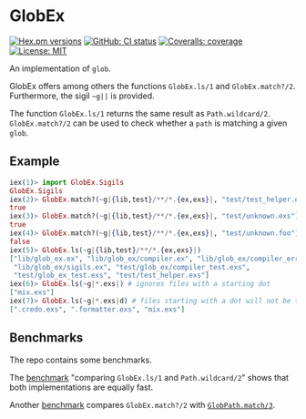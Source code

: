 # GlobEx

[![Hex.pm versions](https://img.shields.io/hexpm/v/glob_ex.svg?style=flat-square)](https://hex.pm/packages/glob_ex)
[![GitHub: CI status](https://img.shields.io/github/actions/workflow/status/hrzndhrn/glob_ex/ci.yml?branch=main&style=flat-square)](https://github.com/hrzndhrn/glob_ex/actions)
[![Coveralls: coverage](https://img.shields.io/coverallsCoverage/github/hrzndhrn/glob_ex?style=flat-square)](https://coveralls.io/github/hrzndhrn/glob_ex)
[![License: MIT](https://img.shields.io/badge/License-MIT-yellow.svg?style=flat-square)](https://github.com/hrzndhrn/glob_ex/blob/main/LICENSE.md)

An implementation of `glob`.

GlobEx offers among others the functions `GlobEx.ls/1` and `GlobEx.match?/2`.
Furthermore, the sigil `~g||` is provided.

The function `GlobEx.ls/1` returns the same result as `Path.wildcard/2`.
`GlobEx.match?/2` can be used to check whether a `path` is matching a given
`glob`.

## Example

```elixir
iex(1)> import GlobEx.Sigils
GlobEx.Sigils
iex(2)> GlobEx.match?(~g|{lib,test}/**/*.{ex,exs}|, "test/test_helper.exs")
true
iex(3)> GlobEx.match?(~g|{lib,test}/**/*.{ex,exs}|, "test/unknown.exs")
true
iex(4)> GlobEx.match?(~g|{lib,test}/**/*.{ex,exs}|, "test/unknown.foo")
false
iex(5)> GlobEx.ls(~g|{lib,test}/**/*.{ex,exs}|)
["lib/glob_ex.ex", "lib/glob_ex/compiler.ex", "lib/glob_ex/compiler_error.ex",
 "lib/glob_ex/sigils.ex", "test/glob_ex/compiler_test.exs",
 "test/glob_ex_test.exs", "test/test_helper.exs"]
iex(6)> GlobEx.ls(~g|*.exs|) # ignores files with a starting dot
["mix.exs"]
iex(7)> GlobEx.ls(~g|*.exs|d) # files starting with a dot will not be treated specially
[".credo.exs", ".formatter.exs", "mix.exs"]
```

## Benchmarks

The repo contains some benchmarks.

The [benchmark](https://github.com/hrzndhrn/glob_ex/blob/main/bench/ls_bench.md)
"comparing `GlobEx.ls/1` and `Path.wildcard/2`" shows that both implementations
are equally fast.

Another [benchmark](https://github.com/hrzndhrn/glob_ex/blob/main/bench/match_bench.md) compares `GlobEx.match?/2` with
[`GlobPath.match/3`](https://hexdocs.pm/path_glob/PathGlob.html#match?/3).
